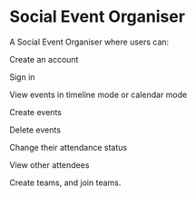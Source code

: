 # Social Event Organiser

A Social Event Organiser where users can:

Create an account

Sign in

View events in timeline mode or calendar mode

Create events

Delete events

Change their attendance status

View other attendees

Create teams, and join teams.
